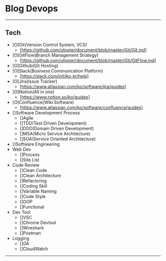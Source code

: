 # Blog Devops

---
## Tech
- [O]Git(Version Control System, VCS)
    - [https://github.com/utopier/document/blob/master/Git/Git.md]
- [O]GitFlow(Branch Management Strategy)
    - [https://github.com/utopier/document/blob/master/Git/GitFlow.md]
- [O]Github(Git Hosting)
- [O]Slack(Business Communication Platform)
    - [https://slack.com/intl/ko-kr/help]
- [O]Jira(Issue Tracker)
    - [https://www.atlassian.com/ko/software/jira/guides] 
- [O]Notion(All in one)
    - [https://www.notion.so/ko/guides]
- [O]Confluence(Wiki Software)
    - [https://www.atlassian.com/ko/software/confluence/guides]
- []Software Development Process
    - []Agile
    - []TDD(Test Driven Development)
    - []DDD(Domain Driven Development)
    - []MSA(Micro Service Architecture)
    - []SOA(Service Oriented Architecture)
- []Software Engineering
- Web Dev
    - []Process
    - []Site List
- Code Review
    - []Clean Code
    - []Clean Architecture
    - []Refactoring
    - []Coding Skill
    - []Variable Naming
    - []Code Style
    - []OOP
    - []Functional
- Dev Tool
    - []VSC
    - []Chrome Devtool
    - []Wireshark
    - []Postman
- Logging
    - []GA
    - []CloudWatch
---